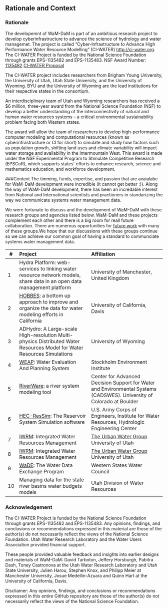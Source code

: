 ## Rationale and Context

### Rationale
The developemnt of WaM-DaM is part of an ambitious research project to develop cyberinfrastructure to advance the science of hydrology and water managemet. The project is called “Cyber-Infrastructure to Advance High Performance Water Resource Modelling” (CI-WATER) http://ci-water.org. The CI-WATER Project is funded by the National Science Foundation through grants EPS-1135482 and EPS-1135483. 
NSF Award Number: [1135482](http://www.nsf.gov/awardsearch/showAward?AWD_ID=1135482)
[CI-WATER Proposal](https://github.com/amabdallah/WaM-DaM/blob/master/Files/WIKI/CI-WATER_Proposal.pdf)

The CI-WATER project includes researchers from Brigham Young University, the University of Utah, Utah State University, and the University of Wyoming. BYU and the University of Wyoming are the lead institutions for their respective states in the consortium.

An interdisciplinary team of Utah and Wyoming researchers has received a $6 million, three-year award from the National Science Foundation (NSF) to develop a better understanding of the interconnectivity of natural and human water resources systems – a critical environmental sustainability problem facing both Western states.

The award will allow the team of researchers to develop high-performance computer modeling and computational resources (known as cyberinfrastructure or CI for short) to simulate and study how factors such as population growth, shifting land uses and climate variability will impact water storage and availability in the Intermountain West. This award is made under the NSF Experimental Program to Stimulate Competitive Research (EPSCoR), which supports states' efforts to enhance research, science and mathematics education, and workforce development.
 
###Context
The timming, funds, expertise, and passion that are avaialabe for WaM-DaM development were incredible (it cannot get better :)). Along the way of WaM-DaM development, there has been  an incredable interest from National and International scientists and practioners in standarizing the way we communicate systems water management data. 

We were fortunate to discuss and the development of WaM-DaM with these research groups and agencies listed below. WaM-DaM and these projects complement each other and there is a big room for reall future collaboration. There are numerous opportunities for [future work](https://github.com/amabdallah/WaM-DaM/blob/master/docs/Future_Work) with many of these groups.We hope that our discussions with these groups continue so we can achieve our common goal of having a standard to communciate systems water management data. 


| #  | Project       | Affiliation|
| --- | :-------------| :-----|
|  1 |Hydra Platform: web-services to linking water resource network models, share data in an open data management platform|University of Manchester, United Kingdom|
|  2 |[HOBBES](http://hobbes.ucdavis.edu/):  a bottom up approach to improve and organize the data for water modeling efforts in California|University of California, Davis|
|  3 |ADHydro: A Large-scale High-resolution Multi-physics Distributed Water Resources Model for Water Resources Simulations      |University of Wyoming|
|  4 |[WEAP](http://www.weap21.org/index.asp): Water Evaluation And Planning System|Stockholm Environment Institute|
|  5 |[RiverWare](http://www.riverware.org/index.html): a river system modeling tool| Center for Advanced Decision Support for Water and Environmental Systems (CADSWES). University of Colorado at Boulder|
|  6 |[HEC-ResSim](http://www.hec.usace.army.mil/software/hec-ressim/): The Reservoir System Simulation software|U.S. Army Corps of Engineers, Institute for Water Resources, Hydrologic Engineering Center|
|  7|[IWRM](http://www.hec.usace.army.mil/software/hec-ressim/): Integrated Water Resources Management|[The Urban Water Group ](http://urbanwater.utah.edu/home)University of Utah|
|  8|[IWRM](http://demo.tethys.ci-water.org/apps/parleys-creek-management/): Integrated Water Resources Management|[The Urban Water Group ](http://urbanwater.utah.edu/home)University of Utah|
|  9|[WaDE](http://www.westernstateswater.org/wade/): The Water Data Exchange Program|Western States Water Council|
| 10|Managing data for the state river basins water budgets models|Utah Division of Water Resources|



### Acknowledgement 
The CI-WATER Project is funded by the National Science Foundation through grants EPS-1135482 and EPS-1135483. Any opinions, findings, and conclusions or recommendations expressed in this material are those of the author(s) do not necessarily reflect the views of the National Science Foundation. Utah Water Research Laboratory and the Water Users Association provided financial support. 

These people provided valuable feedback and insights into earlier designs and materials of WaM-DaM: David Tarboton, Jeffery Horsburgh,  Pabitra Dash, Toney Castronova at the Utah Water Research Laboratory and Utah State University, Julien Harou, Stephen Knox, and Philipp Meier at Manchester University, Josue Medellin-Azuara and Quinn Hart at the University of California, Davis.

Discliamer:
Any opinions, findings, and conclusions or recommendations expressed in this entire GitHub repository are those of the author(s) do not necessarily reflect the views of the National Science Foundation.
